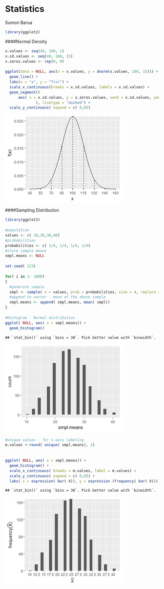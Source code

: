 # Statistics
Sumon Barua  



```r
library(ggplot2)
```
####Normal Density


```r
x.values <- seq(40, 160, 1)
x.sd.values <- seq(40, 160, 15)
x.zeros.values <- rep(0, 9)

ggplot(data = NULL, aes(x = x.values, y = dnorm(x.values, 100, 15))) +
  geom_line() +
  labs(x = "x", y = "f(x)") + 
  scale_x_continuous(breaks = x.sd.values, labels = x.sd.values) +
  geom_segment((
      aes( x = x.sd.values, y = x.zeros.values, xend = x.sd.values, yend = dnorm(x.sd.values, m = 100, s = 15))
              ), linetype = "dashed") +
  scale_y_continuous( expand = c( 0,0))
```

![](Statistics_files/figure-html/unnamed-chunk-2-1.png)<!-- -->


####Sampling Distribution


```r
library(ggplot2)

#population
values <- c( 10,20,30,40)
#probabilities
probabilities <- c( 1/4, 1/4, 1/4, 1/4)
#store sample means
smpl.means <- NULL

set.seed( 123)

for( i in 1: 1000)
{ 
  #generate sample
  smpl <- sample( x = values, prob = probabilities, size = 4, replace = TRUE) 
  #append to vector - mean of the above sample
  smpl.means <- append( smpl.means, mean( smpl)) 
}

#Histogram - Normal distribution
ggplot( NULL, aes( x = smpl.means)) + 
  geom_histogram()
```

```
## `stat_bin()` using `bins = 30`. Pick better value with `binwidth`.
```

![](Statistics_files/figure-html/unnamed-chunk-3-1.png)<!-- -->

```r
#unique values - for x-axis labeling
m.values <-round( unique( smpl.means), 2)


ggplot( NULL, aes( x = smpl.means)) + 
  geom_histogram() + 
  scale_x_continuous( breaks = m.values, label = m.values) + 
  scale_y_continuous( expand = c( 0,0)) + 
  labs( x = expression( bar( X)), y = expression (frequency( bar( X))))
```

```
## `stat_bin()` using `bins = 30`. Pick better value with `binwidth`.
```

![](Statistics_files/figure-html/unnamed-chunk-3-2.png)<!-- -->
